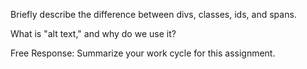 Briefly describe the difference between divs, classes, ids, and spans.

What is "alt text," and why do we use it?

Free Response: Summarize your work cycle for this assignment.
